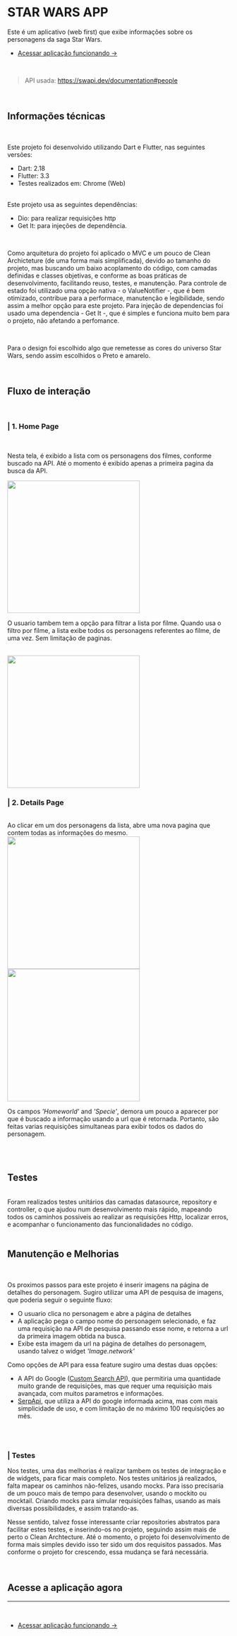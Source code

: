 # STAR WARS APP

Este é um aplicativo (web first) que exibe informações sobre os personagens da saga Star Wars.

- [Acessar aplicação funcionando →](https://starwars-s.web.app/#/)

<br>

> API usada: https://swapi.dev/documentation#people

<br>

## **Informações técnicas**

<br>

Este projeto foi desenvolvido utilizando Dart e Flutter, nas seguintes versões:
- Dart: 2.18
- Flutter: 3.3
- Testes realizados em: Chrome (Web)

<br>
Este projeto usa as seguintes dependências:

- Dio: para realizar requisições http
- Get It: para injeções de dependência.

<br>

Como arquitetura do projeto foi aplicado o MVC e um pouco de Clean Archicteture (de uma forma mais simplificada), devido ao tamanho do projeto, mas buscando um baixo acoplamento do código, com camadas definidas e classes objetivas, e conforme as boas práticas de desenvolvimento, facilitando reuso, testes, e manutenção. Para controle de estado foi utilizado uma opção nativa - o ValueNotifier -, que é bem otimizado, contribue para a performace, manutenção e legibilidade, sendo assim a melhor opção para este projeto. Para injeção de dependencias foi usado uma dependencia - Get It -, que é simples e funciona muito bem para o projeto, não afetando a perfomance.

<br>

Para o design foi escolhido algo que remetesse as cores do universo Star Wars, sendo assim escolhidos o Preto e amarelo.

<br>

## **Fluxo de interação**

<br>

 ###  **| 1. Home Page**

<br>

Nesta tela, é exibido a lista com os personagens dos filmes, conforme buscado na API. Até o momento é exibido apenas a primeira pagina da busca da API. 

<img src="screenshots/img1.png"  width=300>

<br>

O usuario tambem tem a opção para filtrar a lista por filme. Quando usa o filtro por filme, a lista exibe todos os personagens referentes ao filme, de uma vez. Sem limitação de paginas.

<br>

<img src="screenshots/video1.gif"  width=300>

<br>

 ###  **| 2. Details Page**

<br>
Ao clicar em um dos personagens da lista, abre uma nova pagina que contem todas as informações do mesmo.


<br>

<img src="screenshots/img2.png"  width=300>

<br>

<img src="screenshots/video2.gif"  width=300>

 Os campos _'Homeworld'_ and _'Specie'_, demora um pouco a aparecer por que é buscado a informação usando a url que é retornada. Portanto, são feitas varias requisições simultaneas para exibir todos os dados do personagem.


<br>
<br>

## **Testes**


<br>
Foram realizados testes unitários das camadas datasource, repository e controller, o que ajudou num desenvolvimento mais rápido, mapeando todos os caminhos possiveis ao realizar as requisições Http, localizar erros, e acompanhar o funcionamento das funcionalidades no código.

<br>
<br>

## **Manutenção e Melhorias**

<br>

Os proximos passos para este projeto é inserir imagens na página de detalhes  do personagem. Sugiro utilizar uma API de pesquisa de imagens, que poderia seguir o seguinte fluxo:

 - O usuario clica no personagem e abre a página de detalhes
 - A aplicação pega o campo nome do personagem selecionado, e faz uma requisição na API de pesquisa passando esse nome, e retorna a url da primeira imagem obtida na busca.
 - Exibe esta imagem da url na página de detalhes do personagem, usando talvez o widget _'Image.network'_ 

Como opções de API para essa feature sugiro uma destas duas opções: 

- A API do Google ([Custom Search API](https://developers.google.com/custom-search/v1/reference/rest?hl=pt-br)), que permitiria uma quantidade muito grande de requisições, mas que requer uma requisição mais avançada, com muitos parametros e informações.
- [SerpApi](https://serpapi.com/images-results), que utiliza a API do google informada acima, mas com mais simplicidade de uso, e com limitação de no máximo 100 requisições ao mês.

<br>
<br> 

 ###  **| Testes**
 
Nos testes, uma das melhorias é realizar tambem os testes de integração e de widgets, para ficar mais completo. Nos testes unitários já realizados, falta mapear os caminhos não-felizes, usando mocks. Para isso precisaria de um pouco mais de tempo para desenvolver, usando o mockito ou mocktail. Criando mocks para simular requisições falhas, usando as mais diversas possibilidades, e assim tratando-as.

Nesse sentido, talvez fosse interessante criar repositories abstratos para facilitar estes testes, e inserindo-os no projeto, seguindo assim mais de perto o Clean Archtecture. Até o momento, o projeto foi desenvolvimento de forma mais simples devido isso ter sido um dos requisitos passados. Mas conforme o projeto for crescendo, essa mudança se fará necessária.



<br>

## **Acesse a aplicação agora**
----

<br>

- [Acessar aplicação funcionando →](https://starwars-s.web.app/#/)